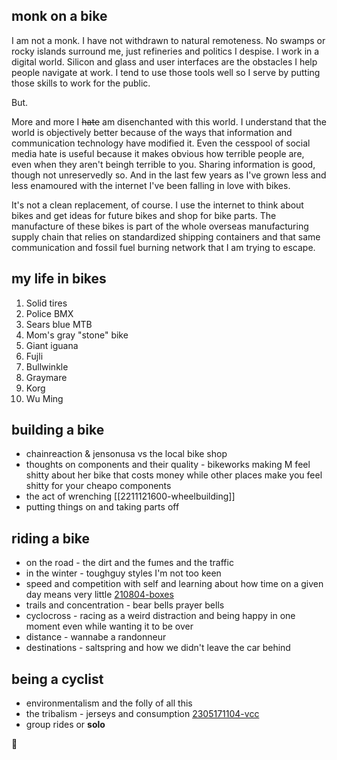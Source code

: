 ## monk on a bike

I am not a monk. I have not withdrawn to natural remoteness. No swamps or rocky islands surround me, just refineries and politics I despise. I work in a digital world. Silicon and glass and user interfaces are the obstacles I help people navigate at work. I tend to use those tools well so I serve by putting those skills to work for the public.

But.

More and more I ~~hate~~ am disenchanted with this world. I understand that the world is objectively better because of the ways that information and communication technology have modified it. Even the cesspool of social media hate is useful because it makes obvious how terrible people are, even when they aren't beingh terrible to you. Sharing information is good, though not unreservedly so. And in the last few years as I've grown less and less enamoured with the internet I've been falling in love with bikes.

It's not a clean replacement, of course. I use the internet to think about bikes and get ideas for future bikes and shop for bike parts. The manufacture of these bikes is part of the whole overseas manufacturing supply chain that relies on standardized shipping containers and that same communication and fossil fuel burning network that I am trying to escape.

## my life in bikes

1. Solid tires
2. Police BMX
3. Sears blue MTB
4. Mom's gray "stone" bike
5. Giant iguana
6. Fujli
7. Bullwinkle
8. Graymare
9. Korg
10. Wu Ming

## building a bike

* chainreaction & jensonusa vs the local bike shop
* thoughts on components and their quality - bikeworks making M feel shitty about her bike that costs money while other places make you feel shitty for your cheapo components
* the act of wrenching [[2211121600-wheelbuilding]]
* putting things on and taking parts off

## riding a bike

* on the road - the dirt and the fumes and the traffic
* in the winter - toughguy styles I'm not too keen
* speed and competition with self and learning about how time on a given day means very little [210804-boxes](210804-boxes.md) 
* trails and concentration - bear bells prayer bells
* cyclocross - racing as a weird distraction and being happy in one moment even while wanting it to be over
* distance - wannabe a randonneur
* destinations - saltspring and how we didn't leave the car behind

## being a cyclist

* environmentalism and the folly of all this
* the tribalism - jerseys and consumption [2305171104-vcc](2305171104-vcc.md)
* group rides or **solo**


:bicyclist:
